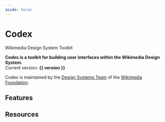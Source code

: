 ```yaml
---
aside: false
---
```

<script setup>
import { CdxIcon, CdxButton, CdxCard } from '@wikimedia/codex';
import { cdxIconLogoWikimedia, cdxIconKey, cdxIconPuzzle, cdxIconInfoFilled } from '@wikimedia/codex-icons';
import { version } from '../../codex/package.json';
</script>

<div class="cdx-docs-home">

<div class="cdx-docs-home__hero">
	<cdx-icon class="cdx-docs-home__hero__icon" :icon="cdxIconLogoWikimedia" />
	<h1 class="cdx-docs-home__hero__title">Codex</h1>
	<p class="cdx-docs-home__hero__tagline">Wikimedia Design System Toolkit</p>
</div>

**Codex is a toolkit for building user interfaces within the Wikimedia Design System.**<br>
Current version: **{{ version }}**

Codex is maintained by the [Design Systems Team](https://www.mediawiki.org/wiki/Design_Systems_Team)
of the [Wikimedia Foundation](https://wikimediafoundation.org/).

<div class="cdx-docs-home__resources">
	<cdx-card url="./using-codex/about.html">
		<template #title>Using Codex</template>
		<template #description>Learn how to use Codex to design and build user interfaces</template>
	</cdx-card>
	<cdx-card url="./contributing/overview.html">
		<template #title>Contributing guidelines</template>
		<template #description>Learn about how we work on Codex and how you can help</template>
	</cdx-card>
</div>

## Features

<div class="cdx-docs-home__features">
	<cdx-card url="./design-tokens/overview.html" :icon="cdxIconKey">
		<template #title>Design tokens</template>
		<template #description>Write styles consistent with the Wikimedia Design System</template>
	</cdx-card>
	<cdx-card url="./components/overview.html" :icon="cdxIconPuzzle">
		<template #title>Components</template>
		<template #description>Build usable, accessible, translatable applications</template>
	</cdx-card>
	<cdx-card url="./icons/overview.html" :icon="cdxIconInfoFilled">
		<template #title>Icons</template>
		<template #description>Access a collection of icons with language and directionality variants</template>
	</cdx-card>
</div>

## Resources

<div class="cdx-docs-home__resources">
	<cdx-card url="https://www.figma.com/file/KoDuJMadWBXtsOtzGS4134/%E2%9D%96-Codex-components?node-id=1891%3A4420">
		<template #title>Figma kit</template>
		<template #description>View the Figma design specifications</template>
	</cdx-card>
	<cdx-card url="https://www.mediawiki.org/wiki/Codex">
		<template #title>Using Codex in MediaWiki</template>
		<template #description>Learn about using Codex within the MediaWiki platform</template>
	</cdx-card>
	<cdx-card url="https://gerrit.wikimedia.org/r/admin/repos/design/codex">
		<template #title>View code on Gerrit</template>
		<template #description>The canonical Codex codebase</template>
	</cdx-card>
	<cdx-card url="https://github.com/wikimedia/design-codex">
		<template #title>View code on GitHub</template>
		<template #description>A mirror of the Gerrit codebase on GitHub</template>
	</cdx-card>
</div>

</div>

<style lang="less">
@import ( reference ) '@wikimedia/codex-design-tokens/dist/theme-wikimedia-ui.less';

/* stylelint-disable selector-class-pattern */
.cdx-docs-home {
	.cdx-card {
		color: @color-base;

		&:hover {
			color: @color-base;
			text-decoration: @text-decoration-none;
		}
	}

	&__hero {
		background-color: @background-color-progressive;
		color: @color-inverted;
		// Equals 100% + ( 2 * negative margin per side ).
		width: calc( @size-full + ( @spacing-200 * 2 ) );
		margin-right: -@spacing-200;
		margin-bottom: @spacing-200;
		margin-left: -@spacing-200;
		padding: @spacing-200;

		&__icon {
			color: @color-inverted;
			margin-bottom: @spacing-400;

			svg {
				// 5em equivalent to match the title.
				min-width: 80px;
				min-height: 80px;
				width: 5em;
				height: 5em;
			}
		}

		// Need to put `.vp-doc` here to override the default VitePress heading styles.
		.vp-doc &__title {
			font-family: @font-family-sans;
			font-size: 5em;
			font-weight: @font-weight-bold;
			line-height: initial;
		}

		.vp-doc &__tagline {
			margin: 0 0 0 @spacing-50;
			font-family: @font-family-sans;
			font-size: 1.5em;
		}
	}

	&__features {
		display: flex;
		flex-direction: column;
		row-gap: @spacing-50;
	}

	&__resources {
		display: flex;
		flex-wrap: wrap;
		/* stylelint-disable-next-line plugin/no-unsupported-browser-features */
		column-gap: @spacing-50;
		row-gap: @spacing-50;
		margin-top: @spacing-200;

		/* stylelint-disable-next-line no-descending-specificity */
		.cdx-card {
			width: calc( @size-half - @spacing-50 );

			&:hover {
				text-decoration: @text-decoration-none;
			}
		}
	}
}
/* stylelint-enable selector-class-pattern */
</style>
